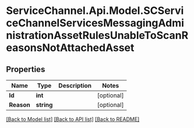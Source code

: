 # ServiceChannel.Api.Model.SCServiceChannelServicesMessagingAdministrationAssetRulesUnableToScanReasonsNotAttachedAsset

## Properties

Name | Type | Description | Notes
------------ | ------------- | ------------- | -------------
**Id** | **int** |  | [optional] 
**Reason** | **string** |  | [optional] 

[[Back to Model list]](../README.md#documentation-for-models) [[Back to API list]](../README.md#documentation-for-api-endpoints) [[Back to README]](../README.md)

